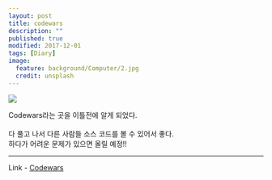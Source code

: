 ```yaml
---
layout: post
title: codewars 
description: ""
published: true
modified: 2017-12-01
tags: [Diary]
image:
  feature: background/Computer/2.jpg
  credit: unsplash
---
```


![]({{site.url}}/images/Diary/codewarsProfile.png)

Codewars라는 곳을 이틀전에 알게 되었다.  
<br/>
다 풀고 나서 다른 사람들 소스 코드를 볼 수 있어서 좋다.  
하다가 어려운 문제가 있으면 올릴 예정!!

---

Link - [Codewars](https://www.codewars.com)